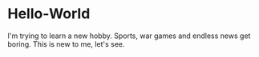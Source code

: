 # Hello-World

I'm trying to learn a new hobby. Sports, 
war games and endless news get boring.
This is new to me, let's see.
